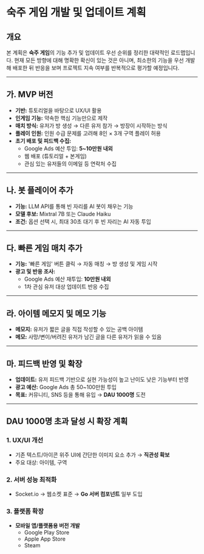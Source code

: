 # 숙주 게임 개발 및 업데이트 계획

## 개요

본 계획은 **숙주 게임**의 기능 추가 및 업데이트 우선 순위를 정리한 대략적인 로드맵입니다. 현재 모든 방향에 대해 명확한 확신이 있는 것은 아니며, 최소한의 기능을 우선 개발해 배포한 뒤 반응을 보며 프로젝트 지속 여부를 반복적으로 평가할 예정입니다.

---

## 가. MVP 버전

- **기반:** 튜토리얼을 바탕으로 UX/UI 활용
- **인게임 기능:** 약속한 핵심 기능만으로 제작
- **매치 방식:** 유저가 방 생성 → 다른 유저 참가 → 방장이 시작하는 방식
- **플레이 인원:** 인원 수급 문제를 고려해 8인 × 3개 구역 플레이 허용
- **초기 배포 및 피드백 수집:**
  - Google Ads 예산 투입: **5~10만원 내외**
  - 웹 배포 (튜토리얼 + 본게임)
  - 관심 있는 유저들의 이메일 등 연락처 수집

---

## 나. 봇 플레이어 추가

- **기능:** LLM API를 통해 빈 자리를 AI 봇이 채우는 기능
- **모델 후보:** Mixtral 7B 또는 Claude Haiku
- **조건:** 옵션 선택 시, 최대 30초 대기 후 빈 자리는 AI 자동 투입

---

## 다. 빠른 게임 매치 추가

- **기능:** '빠른 게임' 버튼 클릭 → 자동 매칭 → 방 생성 및 게임 시작
- **광고 및 반응 조사:**
  - Google Ads 예산 재투입: **10만원 내외**
  - 1차 관심 유저 대상 업데이트 반응 수집

---

## 라. 아이템 메모지 및 메모 기능

- **메모지:** 유저가 짧은 글을 직접 작성할 수 있는 공백 아이템
- **메모:** 사망/변이/버려진 유저가 남긴 글을 다른 유저가 읽을 수 있음

---

## 마. 피드백 반영 및 확장

- **업데이트:** 유저 피드백 기반으로 실현 가능성이 높고 난이도 낮은 기능부터 반영
- **광고 예산:** Google Ads 총 50~100만원 투입
- **목표:** 커뮤니티, SNS 등을 통해 유입 → **DAU 1000명** 도전

---

## DAU 1000명 초과 달성 시 확장 계획

### 1. UX/UI 개선
- 기존 텍스트/아이콘 위주 UI에 간단한 이미지 요소 추가 → **직관성 확보**
- 주요 대상: 아이템, 구역

### 2. 서버 성능 최적화
- Socket.io → 웹소켓 표준 → **Go 서버 컴포넌트** 일부 도입

### 3. 플랫폼 확장
- **모바일 앱/플랫폼용 버전 개발**
  - Google Play Store
  - Apple App Store
  - Steam
